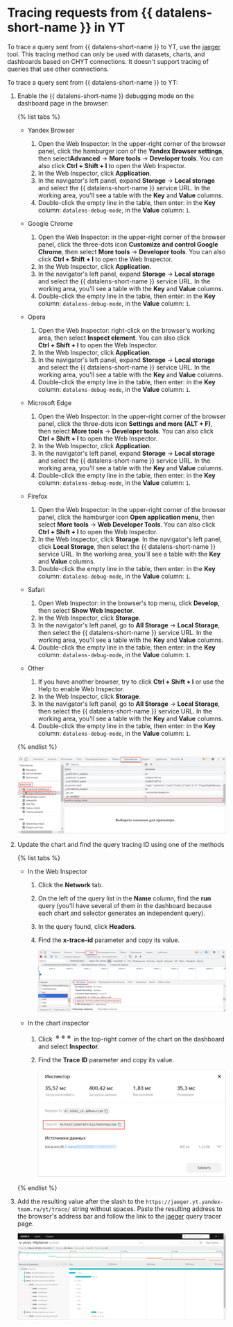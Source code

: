 # Tracing requests from {{ datalens-short-name }} in YT

To trace a query sent from {{ datalens-short-name }} to YT, use the [jaeger](https://jaeger.yt.yandex-team.ru/yt/) tool. This tracing method can only be used with datasets, charts, and dashboards based on CHYT connections. It doesn't support tracing of queries that use other connections.

To trace a query sent from {{ datalens-short-name }} to YT:

1. Enable the {{ datalens-short-name }} debugging mode on the dashboard page in the browser:

   {% list tabs %}

   - Yandex Browser

      1. Open the Web Inspector: In the upper-right corner of the browser panel, click the hamburger icon of the **Yandex Browser settings**, then select**Advanced** → **More tools** → **Developer tools**. You can also click **Ctrl + Shift + I** to open the Web Inspector.
      1. In the Web Inspector, click **Application**.
      1. In the navigator's left panel, expand **Storage** → **Local storage** and select the {{ datalens-short-name }} service URL. In the working area, you'll see a table with the **Key** and **Value** columns.
      1. Double-click the empty line in the table, then enter: in the **Key** column: `datalens-debug-mode`, in the **Value** column: `1`.

   - Google Chrome

      1. Open the Web Inspector: in the upper-right corner of the browser panel, click the three-dots icon **Customize and control Google Chrome**, then select **More tools** → **Developer tools**. You can also click **Ctrl + Shift + I** to open the Web Inspector.
      1. In the Web Inspector, click **Application**.
      1. In the navigator's left panel, expand **Storage** → **Local storage** and select the {{ datalens-short-name }} service URL. In the working area, you'll see a table with the **Key** and **Value** columns.
      1. Double-click the empty line in the table, then enter: in the **Key** column: `datalens-debug-mode`, in the **Value** column: `1`.

   - Opera

      1. Open the Web Inspector: right-click on the browser's working area, then select **Inspect element**. You can also click **Ctrl + Shift + I** to open the Web Inspector.
      1. In the Web Inspector, click **Application**.
      1. In the navigator's left panel, expand **Storage** → **Local storage** and select the {{ datalens-short-name }} service URL. In the working area, you'll see a table with the **Key** and **Value** columns.
      1. Double-click the empty line in the table, then enter: in the **Key** column: `datalens-debug-mode`, in the **Value** column: `1`.

   - Microsoft Edge

      1. Open the Web Inspector: In the upper-right corner of the browser panel, click the three-dots icon **Settings and more (ALT + F)**, then select **More tools** → **Developer tools**. You can also click **Ctrl + Shift + I** to open the Web Inspector.
      1. In the Web Inspector, click **Application**.
      1. In the navigator's left panel, expand **Storage** → **Local storage** and select the {{ datalens-short-name }} service URL. In the working area, you'll see a table with the **Key** and **Value** columns.
      1. Double-click the empty line in the table, then enter: in the **Key** column: `datalens-debug-mode`, in the **Value** column: `1`.

   - Firefox

      1. Open the Web Inspector: In the upper-right corner of the browser panel, click the hamburger icon **Open application menu**, then select **More tools** → **Web Developer Tools**. You can also click **Ctrl + Shift + I** to open the Web Inspector.
      1. In the Web Inspector, click **Storage**. In the navigator's left panel, click **Local Storage**, then select the {{ datalens-short-name }} service URL. In the working area, you'll see a table with the **Key** and **Value** columns.
      1. Double-click the empty line in the table, then enter: in the **Key** column: `datalens-debug-mode`, in the **Value** column: `1`.

   - Safari

      1. Open Web Inspector: in the browser's top menu, click **Develop**, then select **Show Web Inspector**.
      1. In the Web Inspector, click **Storage**.
      1. In the navigator's left panel, go to **All Storage** → **Local Storage**, then select the {{ datalens-short-name }} service URL. In the working area, you'll see a table with the **Key** and **Value** columns.
      1. Double-click the empty line in the table, then enter: in the **Key** column: `datalens-debug-mode`, in the **Value** column: `1`.

   - Other

      1. If you have another browser, try to click **Ctrl + Shift + I** or use the Help to enable Web Inspector.
      1. In the Web Inspector, click **Storage**.
      1. In the navigator's left panel, go to **All Storage** → **Local Storage**, then select the {{ datalens-short-name }} service URL. In the working area, you'll see a table with the **Key** and **Value** columns.
      1. Double-click the empty line in the table, then enter: in the **Key** column: `datalens-debug-mode`, in the **Value** column: `1`.

   {% endlist %}

   ![inspector-debug-mode](../../../../_assets/datalens/operations/connection/inspector-debug-mode.png)

1. Update the chart and find the query tracing ID using one of the methods

   {% list tabs %}

   - In the Web Inspector

      1. Click the **Network** tab.
      1. On the left of the query list in the **Name** column, find the **run** query (you'll have several of them in the dashboard because each chart and selector generates an independent query).
      1. In the query found, click **Headers**.
      1. Find the **x-trace-id** parameter and copy its value.

         ![inspector-trace-id](../../../../_assets/datalens/operations/connection/inspector-trace-id.png)

   - In the chart inspector

      1. Click ![image](../../../../_assets/datalens/horizontal-ellipsis.svg) in the top-right corner of the chart on the dashboard and select **Inspector**.
      1. Find the **Trace ID** parameter and copy its value.

         ![chart-trace-id](../../../../_assets/datalens/operations/connection/chart-trace-id.png)

   {% endlist %}

1. Add the resulting value after the slash to the `https://jaeger.yt.yandex-team.ru/yt/trace/` string without spaces. Paste the resulting address to the browser's address bar and follow the link to the [jaeger](https://jaeger.yt.yandex-team.ru/yt/) query tracer page.

   ![jaeger-tracing](../../../../_assets/datalens/operations/connection/jaeger-tracing.png)

